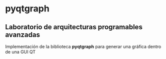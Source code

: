 # pyqtgraph
## Laboratorio de arquitecturas programables avanzadas
Implementación de la biblioteca **pyqtgraph** para generar una gráfica dentro de una GUI QT
